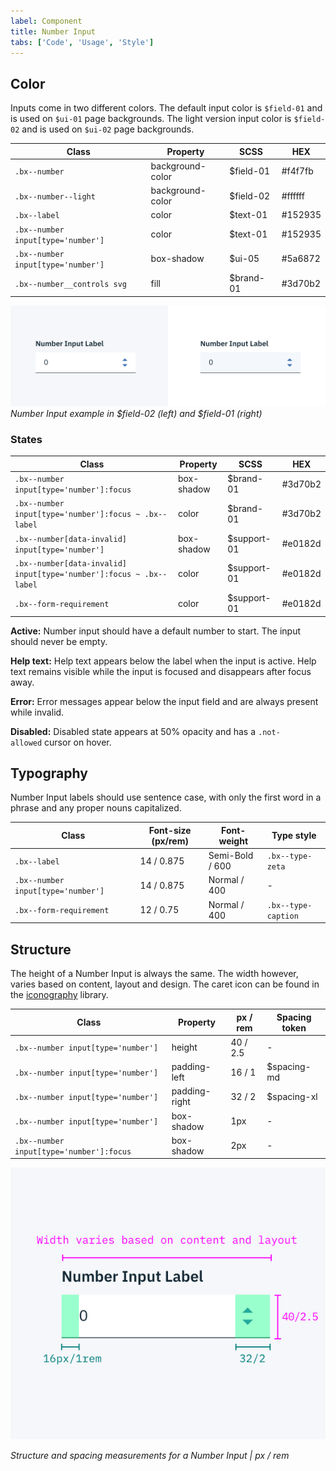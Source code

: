 ```yaml
---
label: Component
title: Number Input
tabs: ['Code', 'Usage', 'Style']
---
```


## Color

Inputs come in two different colors. The default input color is `$field-01` and is used on `$ui-01` page backgrounds. The light version input color is `$field-02` and is used on `$ui-02` page backgrounds.

| Class                              | Property         | SCSS      | HEX     |
| ---------------------------------- | ---------------- | --------- | ------- |
| `.bx--number`                      | background-color | $field-01 | #f4f7fb |
| `.bx--number--light`               | background-color | $field-02 | #ffffff |
| `.bx--label`                       | color            | $text-01  | #152935 |
| `.bx--number input[type='number']` | color            | $text-01  | #152935 |
| `.bx--number input[type='number']` | box-shadow       | $ui-05    | #5a6872 |
| `.bx--number__controls svg`        | fill             | $brand-01 | #3d70b2 |

![Number Input example in $field-01 and $field-02](images/number-input-style-2.png)
_Number Input example in $field-02 (left) and $field-01 (right)_

### States

| Class                                                               | Property   | SCSS        | HEX     |
| ------------------------------------------------------------------- | ---------- | ----------- | ------- |
| `.bx--number input[type='number']:focus`                            | box-shadow | $brand-01   | #3d70b2 |
| `.bx--number input[type='number']:focus ~ .bx--label`               | color      | $brand-01   | #3d70b2 |
| `.bx--number[data-invalid] input[type='number']`                    | box-shadow | $support-01 | #e0182d |
| `.bx--number[data-invalid] input[type='number']:focus ~ .bx--label` | color      | $support-01 | #e0182d |
| `.bx--form-requirement`                                             | color      | $support-01 | #e0182d |

**Active:** Number input should have a default number to start. The input should never be empty.

**Help text:** Help text appears below the label when the input is active. Help text remains visible while the input is focused and disappears after focus away.

**Error:** Error messages appear below the input field and are always present while invalid.

**Disabled:** Disabled state appears at 50% opacity and has a `.not-allowed` cursor on hover.

## Typography

Number Input labels should use sentence case, with only the first word in a phrase and any proper nouns capitalized.

| Class                              | Font-size (px/rem) | Font-weight     | Type style          |
| ---------------------------------- | ------------------ | --------------- | ------------------- |
| `.bx--label`                       | 14 / 0.875         | Semi-Bold / 600 | `.bx--type-zeta`    |
| `.bx--number input[type='number']` | 14 / 0.875         | Normal / 400    | -                   |
| `.bx--form-requirement`            | 12 / 0.75          | Normal / 400    | `.bx--type-caption` |

## Structure

The height of a Number Input is always the same. The width however, varies based on content, layout and design. The caret icon can be found in the [iconography](/guidelines/iconography/library) library.

| Class                                    | Property      | px / rem | Spacing token |
| ---------------------------------------- | ------------- | -------- | ------------- |
| `.bx--number input[type='number']`       | height        | 40 / 2.5 | -             |
| `.bx--number input[type='number']`       | padding-left  | 16 / 1   | $spacing-md   |
| `.bx--number input[type='number']`       | padding-right | 32 / 2   | $spacing-xl   |
| `.bx--number input[type='number']`       | box-shadow    | 1px      | -             |
| `.bx--number input[type='number']:focus` | box-shadow    | 2px      | -             |

<div class="image-component">
    <img src="images/number-input-style-1.png" alt="Structure and spacing for number input" />
</div>

_Structure and spacing measurements for a Number Input | px / rem_
